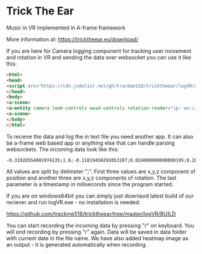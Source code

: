 # Trick The Ear
Music in VR implemented in A-frame framework

More information at: https://tricktheear.eu/download/

If you are here for Camera logging component for tracking user movement and rotation in VR and sending the data over websocket you can use it like this:

```html
<html>
<head>
<script src="https://cdn.jsdelivr.net/gh/trackme518/tricktheear/logVR/a-frame/logCamera.js"></script>
</head>
<body>
<a-scene>
<a-entity camera look-controls wasd-controls rotation-reader="ip: ws://10.0.0.18:8025/track; position: true, rotation: true; interval: 100;"></a-entity>
<a-scene>
</body>
</html>
```

To recieve the data and log the in text file you need another app. It can also be a-frame web based app or anything else that can handle parsing websockets. The incoming data look like this:

```
-0.31928554801974135;1.6;-0.11819450292053287;0.024000000000000195;0.28200000000000036;0;12681
```

All values are split by delimeter ";". First three values are x,y,z component of position and another three are x,y,z components of rotation. The last parameter is a timestamp in miliseconds since the program started. 

If you are on windows64bit you can simply just downlaod latest build of our reciever and run logVR.exe - no installation is needed:

https://github.com/trackme518/tricktheear/tree/master/logVR/BUILD

You can start recording the incoming data by pressing "r" on keyboard. You will end recording by pressing "r" again. Data will be saved in data folder with current date in the file name. We have also added heatmap image as an output - it is generated automatically when recording.

